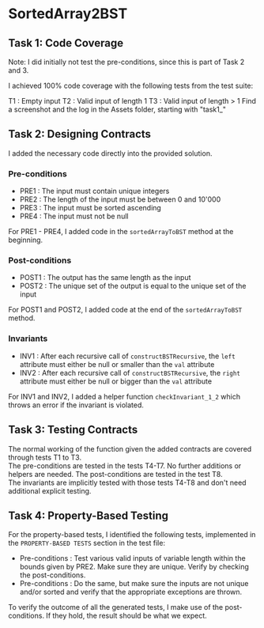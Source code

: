 # SortedArray2BST

## Task 1: Code Coverage
Note: I did initially not test the pre-conditions, since this is part of Task 2 and 3.

I achieved 100% code coverage with the following tests from the test suite:

T1 : Empty input
T2 : Valid input of length 1
T3 : Valid input of length > 1
Find a screenshot and the log in the Assets folder, starting with "task1_"

## Task 2: Designing Contracts
I added the necessary code directly into the provided solution.  

### Pre-conditions
- PRE1 : The input must contain unique integers
- PRE2 : The length of the input must be between 0 and 10'000
- PRE3 : The input must be sorted ascending
- PRE4 : The input must not be null  

For PRE1 - PRE4, I added code in the ``sortedArrayToBST`` method at the beginning.

### Post-conditions
- POST1 : The output has the same length as the input
- POST2 : The unique set of the output is equal to the unique set of the input  

For POST1 and POST2, I added code at the end of the ``sortedArrayToBST`` method.

### Invariants
- INV1 : After each recursive call of ``constructBSTRecursive``, the `left` attribute must either be null or smaller than the `val` attribute
- INV2 : After each recursive call of ``constructBSTRecursive``, the `right` attribute must either be null or bigger than the `val` attribute

For INV1 and INV2, I added a helper function ``checkInvariant_1_2`` which throws an error if the invariant is violated.

## Task 3: Testing Contracts
The normal working of the function given the added contracts are covered through tests T1 to T3.  
The pre-conditions are tested in the tests T4-T7. No further additions or helpers are needed.
The post-conditions are tested in the test T8.  
The invariants are implicitly tested with those tests T4-T8 and don't need additional explicit testing.

## Task 4: Property-Based Testing
For the property-based tests, I identified the following tests, implemented in the ``PROPERTY-BASED TESTS`` section in the test file:
- Pre-conditions : Test various valid inputs of variable length within the bounds given by PRE2. Make sure they are unique. Verify by checking the post-conditions.
- Pre-conditions : Do the same, but make sure the inputs are not unique and/or sorted and verify that the appropriate exceptions are thrown.

To verify the outcome of all the generated tests, I make use of the post-conditions. If they hold, the result should be what we expect.
